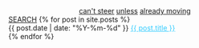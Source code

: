 <html lang="en">
<head>
<meta charset="UTF-8">
<meta name="viewport" content="width=device-width, initial-scale=1.0">
<title>infoBAG</title>
</head>
<body>
<main>
    <section>
      <div style="text-align: center;">
        <a href="https://ib.bsb.br/categories/">can't steer</a>
        <a href="https://ib.bsb.br/404.html">unless</a>
        <a href="https://ib.bsb.br/tags/">already moving</a>
      </div>
      <a class="search-link" href="https://github.com/search?q=repo%3Amarioseixas%2Fmarioseixas.github.io">SEARCH</a>
        {% for post in site.posts %} 
        <article>
            <time datetime="{{ post.date | date: "%Y-%m-%d" }}"> {{ post.date | date: "%Y-%m-%d" }} </time>
            <a style="color:#33ccff;" href="{{ post.url }}"> {{ post.title }} </a> <!-- Changes post title color for readability -->
        </article> 
        {% endfor %}
    </section>
</main>
</body>
</html>
